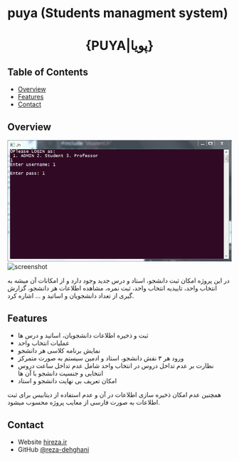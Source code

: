 # puya (Students managment system) 

<h1 align="center">{PUYA|پویا}</h1>

<!-- TABLE OF CONTENTS -->

## Table of Contents

- [Overview](#overview)
- [Features](#features)
- [Contact](#contact)
<!-- OVERVIEW -->

## Overview

![screenshot](https://raw.githubusercontent.com/reza-dehghani/puya/main/preview.PNG)
![screenshot](https://raw.githubusercontent.com/reza-dehghani/puya/main/preview.gif)

در این پروژه امکان ثبت دانشجو، استاد و درس جدید وجود دارد و از امکانات آن میشه به انتخاب واحد، تاییدیه انتخاب واحد، ثبت نمره، مشاهده اطلاعات هر دانشجو، گزارش گیری از تعداد دانشجویان و اساتید و ... اشاره کرد.

## Features

- ثبت و ذخیره اطلاعات دانشجویان، اساتید و درس ها
- عملیات انتخاب واحد
- نمایش برنامه کلاسی هر دانشجو
- ورود هر ۳ نقش دانشجو، استاد و ادمین سیستم به صورت متمرکز
- نظارت بر عدم تداخل دروس در انتخاب واحد شامل عدم تداخل ساعت دروس انتخابی و جنسیت دانشجو با آن ها
- امکان تعریف بی نهایت دانشجو و استاد

همچنین عدم امکان ذخیره سازی اطلاعات در آن و عدم استفاده از دیتابیس برای ثبت اطلاعات به صورت فارسی از معایب پروژه محسوب میشود.


## Contact

- Website [hireza.ir](https://hireza.ir)
- GitHub [@reza-dehghani](https://github.com/reza-dehghani)
